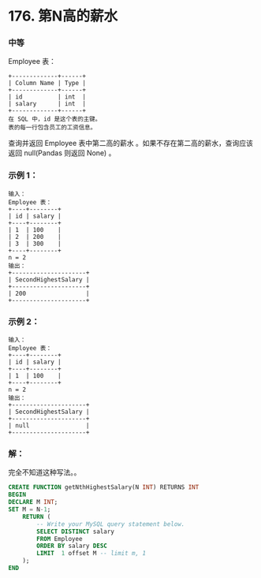 # 176. 第N高的薪水

### 中等

Employee 表：

    +-------------+------+
    | Column Name | Type |
    +-------------+------+
    | id          | int  |
    | salary      | int  |
    +-------------+------+
    在 SQL 中，id 是这个表的主键。
    表的每一行包含员工的工资信息。
 

查询并返回 Employee 表中第二高的薪水 。如果不存在第二高的薪水，查询应该返回 null(Pandas 则返回 None) 。

### 示例 1：

    输入：
    Employee 表：
    +----+--------+
    | id | salary |
    +----+--------+
    | 1  | 100    |
    | 2  | 200    |
    | 3  | 300    |
    +----+--------+
    n = 2
    输出：
    +---------------------+
    | SecondHighestSalary |
    +---------------------+
    | 200                 |
    +---------------------+

### 示例 2：

    输入：
    Employee 表：
    +----+--------+
    | id | salary |
    +----+--------+
    | 1  | 100    |
    +----+--------+
    n = 2
    输出：
    +---------------------+
    | SecondHighestSalary |
    +---------------------+
    | null                |
    +---------------------+

### 解：
完全不知道这种写法。。

```sql
CREATE FUNCTION getNthHighestSalary(N INT) RETURNS INT
BEGIN
DECLARE M INT; 
SET M = N-1; 
    RETURN (
        -- Write your MySQL query statement below.
        SELECT DISTINCT salary
        FROM Employee
        ORDER BY salary DESC
        LIMIT  1 offset M -- limit m, 1 
    );
END
```